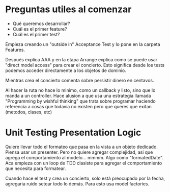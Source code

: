 # Preguntas utiles al comenzar

- Qué queremos desarrollar?
- Cuál es el primer feature?
- Cuál es el primer test?

Empieza creando un "outside in" Acceptance Test y lo pone en la carpeta Features.

Después explica AAA y en la etapa Arrange explica como se puede usar
"direct model access" para crear el concierto. Esto significa desde los tests
podemos acceder directamente a los objetos de dominio.

Mientras crea el concierto comenta sobre persistir dinero en centavos.

Al hacer la ruta no hace lo minimo, como un callback y listo, sino que lo manda a 
un controller. Hace alusion a que usa una estrategia llamada 
"Programming by wishful thinking" que trata sobre programar haciendo referencia
a cosas que todavia no existen pero que queres que exitan (metodos, clases, etc)

# Unit Testing Presentation Logic
Quiere llevar todo el formateo que pasa en la vista a un objeto dedicado.
Piensa usar un presenter. Pero no quiere agregar complejidad, asi que agrega el comportamiento
al modelo... mmmm. Algo como "formatedDate".
Aca empieza con un loop de TDD clasiste para agregar el comportamiento que necesita para
formatear.

Cuando hace el test y crea un concierto, solo está preocupado por la fecha,
agregaria ruido setear todo lo demás. Para esto usa model factories.



